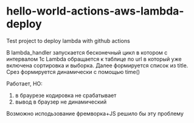 # hello-world-actions-aws-lambda-deploy
Test project to deploy lambda with github actions

В lambda_handler запускается бесконечный цикл в котором с интервалом 1с 
Lambda обращается к таблице по url в который уже включена сортировка и выборка.
Далее формируется список из title.
Cрез формируется динамически с помощью time()

Работает,
НО:
1. в браурезе кодировка не срабатывает
2. вывод в браузер не динамический

Возможно исподьзование фремворка+JS решило бы эту проблему
